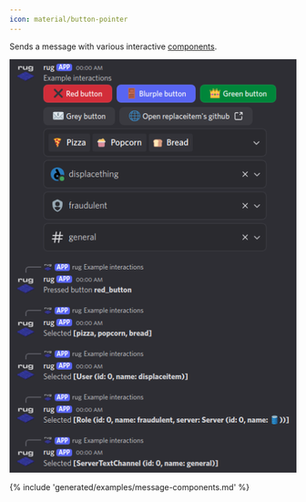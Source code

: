 ```yaml
---
icon: material/button-pointer
---
```



Sends a message with various interactive [components](/parsables/components/component.md).


![Demo components](/assets/examples/components.png)

{% include 'generated/examples/message-components.md' %}
